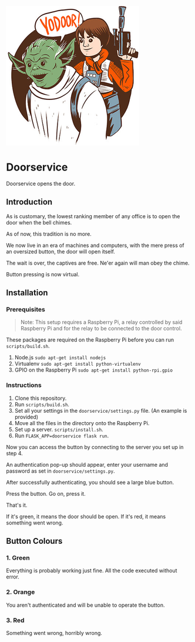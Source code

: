 ![Yodoor](yodoor.png)
# Doorservice

Doorservice opens the door.

## Introduction

As is customary, the lowest ranking member of any office is to open the door
when the bell chimes.

As of now, this tradition is no more.

We now live in an era of machines and computers, with the mere press of an
oversized button, the door will open itself.

The wait is over, the captives are free. Ne'er again will man obey the chime.

Button pressing is now virtual.

## Installation

### Prerequisites
>Note: This setup requires a Raspberry Pi, a relay controlled by said Raspberry
Pi and for the relay to be connected to the door control.

These packages are required on the Raspberry Pi before you can run `scripts/build.sh`.

1. Node.js `sudo apt-get install nodejs`
2. Virtualenv `sudo apt-get install python-virtualenv`
3. GPIO on the Raspberry Pi `sudo apt-get install python-rpi.gpio`

### Instructions
1. Clone this repository.
2. Run  `scripts/build.sh`.
3. Set all your settings in the `doorservice/settings.py` file. (An example is provided)
3. Move all the files in the directory onto the Raspberry Pi.
4. Set up a server. `scripts/install.sh`.
5. Run `FLASK_APP=doorservice flask run`.

Now you can access the button by connecting to the server you set up in step 4.

An authentication pop-up should appear, enter your username and password as set
in `doorservice/settings.py`.

After successfully authenticating, you should see a large blue button.

Press the button. Go on, press it.

That's it.

If it's green, it means the door should be open. If it's red, it means something
went wrong.

## Button Colours

### 1. Green
Everything is probably working just fine. All the code executed without error.

### 2. Orange
You aren't authenticated and will be unable to operate the button.

### 3. Red
Something went wrong, horribly wrong.
